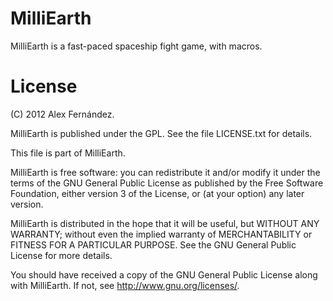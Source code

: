 MilliEarth
==========

MilliEarth is a fast-paced spaceship fight game, with macros.

License
=======

(C) 2012 Alex Fernández.

MilliEarth is published under the GPL. See the file LICENSE.txt for details.

 This file is part of MilliEarth.

 MilliEarth is free software: you can redistribute it and/or modify
 it under the terms of the GNU General Public License as published by
 the Free Software Foundation, either version 3 of the License, or
 (at your option) any later version.
 
 MilliEarth is distributed in the hope that it will be useful,
 but WITHOUT ANY WARRANTY; without even the implied warranty of
 MERCHANTABILITY or FITNESS FOR A PARTICULAR PURPOSE.  See the
 GNU General Public License for more details.
 
 You should have received a copy of the GNU General Public License
 along with MilliEarth.  If not, see <http://www.gnu.org/licenses/>.


